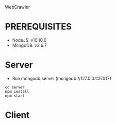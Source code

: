 WebCrawler

# PREREQUISITES

- NodeJS: v10.10.0
- MongoDB: v3.6.7

# Server

- Run mongodb server (mongodb://127.0.0.1:27017)

```
cd server
npm install
npm start
```

# Client
